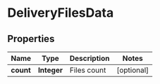 
# DeliveryFilesData

## Properties
Name | Type | Description | Notes
------------ | ------------- | ------------- | -------------
**count** | **Integer** | Files count |  [optional]



